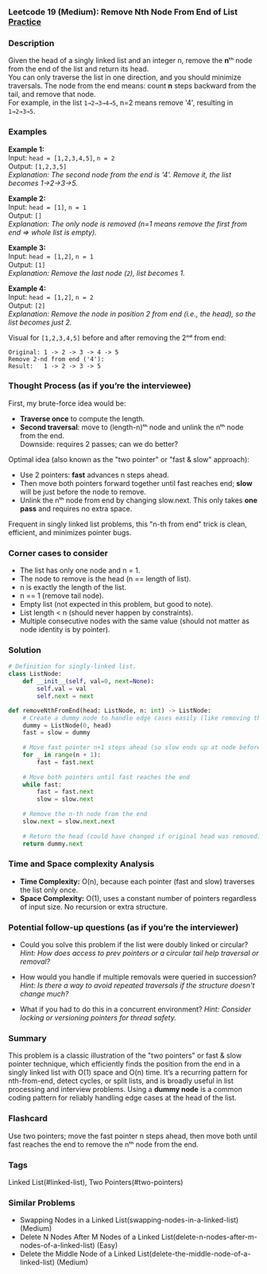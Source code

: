### Leetcode 19 (Medium): Remove Nth Node From End of List [Practice](https://leetcode.com/problems/remove-nth-node-from-end-of-list)

### Description  
Given the head of a singly linked list and an integer n, remove the **n**ᵗʰ node from the end of the list and return its head.  
You can only traverse the list in one direction, and you should minimize traversals. The node from the end means: count **n** steps backward from the tail, and remove that node.  
For example, in the list `1→2→3→4→5`, n=2 means remove '4', resulting in `1→2→3→5`.

### Examples  

**Example 1:**  
Input: `head = [1,2,3,4,5]`, `n = 2`  
Output: `[1,2,3,5]`  
*Explanation: The second node from the end is '4'. Remove it, the list becomes 1→2→3→5.*

**Example 2:**  
Input: `head = [1]`, `n = 1`  
Output: `[]`  
*Explanation: The only node is removed (n=1 means remove the first from end ⇒ whole list is empty).*

**Example 3:**  
Input: `head = [1,2]`, `n = 1`  
Output: `[1]`  
*Explanation: Remove the last node (`2`), list becomes 1.*

**Example 4:**  
Input: `head = [1,2]`, `n = 2`  
Output: `[2]`  
*Explanation: Remove the node in position 2 from end (i.e., the head), so the list becomes just 2.*

Visual for `[1,2,3,4,5]` before and after removing the 2ⁿᵈ from end:
```
Original: 1 -> 2 -> 3 -> 4 -> 5
Remove 2-nd from end ('4'):
Result:   1 -> 2 -> 3 -> 5
```

### Thought Process (as if you’re the interviewee)  
First, my brute-force idea would be:
- **Traverse once** to compute the length.
- **Second traversal**: move to (length-n)ᵗʰ node and unlink the nᵗʰ node from the end.  
Downside: requires 2 passes; can we do better?

Optimal idea (also known as the "two pointer" or "fast & slow" approach):
- Use 2 pointers: **fast** advances n steps ahead.
- Then move both pointers forward together until fast reaches end; **slow** will be just before the node to remove.
- Unlink the nᵗʰ node from end by changing slow.next.
This only takes **one pass** and requires no extra space.

Frequent in singly linked list problems, this "n-th from end" trick is clean, efficient, and minimizes pointer bugs.

### Corner cases to consider  
- The list has only one node and n = 1.
- The node to remove is the head (n == length of list).
- n is exactly the length of the list.
- n == 1 (remove tail node).
- Empty list (not expected in this problem, but good to note).
- List length < n (should never happen by constraints).
- Multiple consecutive nodes with the same value (should not matter as node identity is by pointer).

### Solution

```python
# Definition for singly-linked list.
class ListNode:
    def __init__(self, val=0, next=None):
        self.val = val
        self.next = next

def removeNthFromEnd(head: ListNode, n: int) -> ListNode:
    # Create a dummy node to handle edge cases easily (like removing the head)
    dummy = ListNode(0, head)
    fast = slow = dummy
    
    # Move fast pointer n+1 steps ahead (so slow ends up at node before the removal target)
    for _ in range(n + 1):
        fast = fast.next
    
    # Move both pointers until fast reaches the end
    while fast:
        fast = fast.next
        slow = slow.next
    
    # Remove the n-th node from the end
    slow.next = slow.next.next
    
    # Return the head (could have changed if original head was removed)
    return dummy.next
```

### Time and Space complexity Analysis  

- **Time Complexity:** O(n), because each pointer (fast and slow) traverses the list only once.
- **Space Complexity:** O(1), uses a constant number of pointers regardless of input size. No recursion or extra structure.

### Potential follow-up questions (as if you’re the interviewer)  

- Could you solve this problem if the list were doubly linked or circular?
  *Hint: How does access to prev pointers or a circular tail help traversal or removal?*

- How would you handle if multiple removals were queried in succession?
  *Hint: Is there a way to avoid repeated traversals if the structure doesn't change much?*

- What if you had to do this in a concurrent environment?
  *Hint: Consider locking or versioning pointers for thread safety.*

### Summary
This problem is a classic illustration of the "two pointers" or fast & slow pointer technique, which efficiently finds the position from the end in a singly linked list with O(1) space and O(n) time. It’s a recurring pattern for nth-from-end, detect cycles, or split lists, and is broadly useful in list processing and interview problems. Using a **dummy node** is a common coding pattern for reliably handling edge cases at the head of the list.


### Flashcard
Use two pointers; move the fast pointer n steps ahead, then move both until fast reaches the end to remove the nᵗʰ node from the end.

### Tags
Linked List(#linked-list), Two Pointers(#two-pointers)

### Similar Problems
- Swapping Nodes in a Linked List(swapping-nodes-in-a-linked-list) (Medium)
- Delete N Nodes After M Nodes of a Linked List(delete-n-nodes-after-m-nodes-of-a-linked-list) (Easy)
- Delete the Middle Node of a Linked List(delete-the-middle-node-of-a-linked-list) (Medium)
